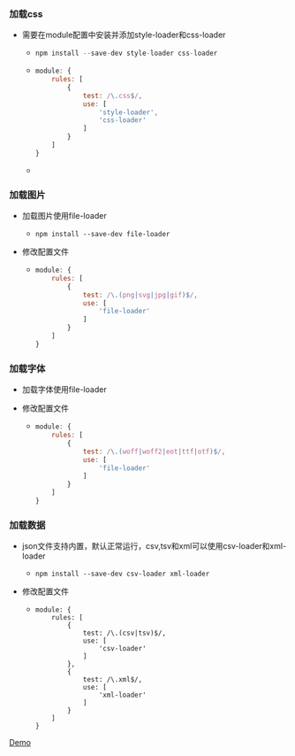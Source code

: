### 加载css

* 需要在module配置中安装并添加style-loader和css-loader 

  * ``` Javascript
    npm install --save-dev style-loader css-loader
    ```

  * ```javascript
    module: {
        rules: [
            {
                test: /\.css$/,
                use: [
                    'style-loader',
                    'css-loader'
                ]
            }
        ]
    }
    ```

  * 

### 加载图片

* 加载图片使用file-loader

  * ```
    npm install --save-dev file-loader
    ```

* 修改配置文件

  * ```javascript
    module: {
        rules: [
            {
                test: /\.(png|svg|jpg|gif)$/,
                use: [
                    'file-loader'
                ]
            }
        ]
    }
    ```

### 加载字体

* 加载字体使用file-loader

* 修改配置文件

  * ```javascript
    module: {
        rules: [
            {
                test: /\.(woff|woff2|eot|ttf|otf)$/,
                use: [
                    'file-loader'
                ]
            }
        ]
    }
    ```

### 加载数据

* json文件支持内置，默认正常运行，csv,tsv和xml可以使用csv-loader和xml-loader

  * ```
    npm install --save-dev csv-loader xml-loader
    ```

* 修改配置文件

  * ```
    module: {
        rules: [
            {
                test: /\.(csv|tsv)$/,
                use: [
                    'csv-loader'
                ]
            },
            {
                test: /\.xml$/,
                use: [
                    'xml-loader'
                ]
            }
        ]
    }
    ```

[Demo](https://github.com/hewq/Front-end/blob/master/webpack/webpack-demo/dist/index.html)

